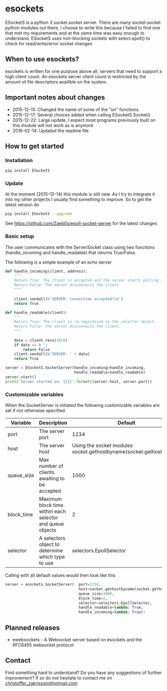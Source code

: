 # esockets
ESocketS is a python 3 socket.socket server. There are many socket.socket python modules out there, I choose to write this because I failed to find one that met my requirements and at the same time was easy enough to understand. ESocketS uses non-blocking sockets with select.epoll() to check for read/write/error socket changes.

## When to use esockets?
esockets is written for one purpose above all, servers that need to support a high client count. An esockets server client count is restricted by the amount of file descriptors availible on the system.

## Important notes about changes
* 2015-12-15: Changed the name of some of the "on" functions.
* 2015-12-17: Several choices added when calling ESocketS.Socket()
* 2015-12-22: Large update, I expect most programs previously built on this module will not work as is anymore
* 2016-02-14: Updated the readme file

## How to get started
### Installation
```sh
pip install ESocketS
```
### Update
At the moment (2015-12-14) this module is still new. As I try to integrate it into my other projects I usually find something to improve. So to get the latest version do
```sh
pip install ESocketS --upgrade
```
See <https://github.com/Zaeb0s/epoll-socket-server> for the latest changes
### Basic setup
The user communicates with the ServerSocket class using two functions (handle_incoming and handle_readable) that returns True/False.

The following is a simple example of an echo server

```python
def handle_incoming(client, address):
    """
    Return True: The client is accepted and the server starts polling for messages
    Return False: The server disconnects the client.
    """
    
    client.sendall(b'SERVER: Connection accepted!\n')
    return True

def handle_readable(client):
    """
    Return True: The client is re-registered to the selector object.
    Return False: The server disconnects the client.
    """
    
    data = client.recv(1028)
    if data == b'':
        return False
    client.sendall(b'SERVER: ' + data)
    return True

server = ESocketS.SocketServer(handle_incoming=handle_incoming,
                               handle_readable=handle_readable)
server.start()
print('Server started on: {}{}'.format((server.host, server.port))
```

### Customizable variables

When the SocketServer is initiated the following customizable variables are set if not otherwise specified

Variable | Description | Default
--|--|--
port | The server port | 1234
host | The server host |  Using the socket modules socket.gethostbyname(socket.gethostname())
queue_size | Max number of clients awaiting to be accepted | 1000
block_time | Maximum block time within each selector and queue objects | 2
selector | A selectors object to determine which type to use | selectors.EpollSelector

Calling with all default values would then look like this

```python
server = esockets.SocketServer(  port=1234,
                                 host=socket.gethostbyname(socket.gethostname()),
                                 queue_size=1000,
                                 block_time=2,
                                 selector=selectors.EpollSelector,
                                 handle_readable=lambda: True,
                                 handle_incoming=lambda: True):
```


## Planned releases
- ewebsockets - A Websocket server based on esockets and the RFC6455 websocket protocol

## Contact
Find something hard to understand? Do you have any suggestions of further improvement? If so do not hesitate to contact me on christoffer_zakrisson@hotmail.com
